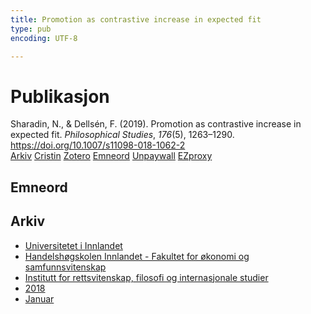 ```yaml
---
title: Promotion as contrastive increase in expected fit
type: pub
encoding: UTF-8

---
```

<h1>Publikasjon</h1>
<article id="csl-bib-container-VLY7TDDR" class="csl-bib-container">
  <div class="csl-bib-body"> <div class="csl-entry">Sharadin, N., &#38; Dellsén, F. (2019). Promotion as contrastive increase in expected fit. <i>Philosophical Studies</i>, <i>176</i>(5), 1263–1290. <a href="https://doi.org/10.1007/s11098-018-1062-2">https://doi.org/10.1007/s11098-018-1062-2</a></div> </div>
  <div class="csl-bib-buttons">
    <a href="#taxonomy-article-VLY7TDDR" alt="archive" class="csl-bib-button">Arkiv</a>
    <a href="https://app.cristin.no/results/show.jsf?id=1551398" alt="Cristin" class="csl-bib-button">Cristin</a>
    <a href="http://zotero.org/groups/5881554/items/VLY7TDDR" alt="Zotero" class="csl-bib-button">Zotero</a>
    <a href="#keywords-article-VLY7TDDR" alt="keywords" class="csl-bib-button">Emneord</a>
    <a href="https://philpapers.org/archive/SHAPAC-9.pdf" alt="Unpaywall" class="csl-bib-button">Unpaywall</a>
    <a href="https://philpapers.org/archive/SHAPAC-9.pdf" alt="EZproxy" class="csl-bib-button">EZproxy</a>
  </div>
  <div id="csl-bib-meta-container-VLY7TDDR"></div>
</article>
<div id="csl-bib-meta-VLY7TDDR" class="csl-bib-meta">
  <article id="keywords-article-VLY7TDDR" class="keywords-article">
    <h1>Emneord</h1>
    
  </article>
  <article id="taxonomy-article-VLY7TDDR" class="taxonomy-article">
    <h1>Arkiv</h1>
    <ul>
      <li><a href="{{< params subfolder >}}nn/archive/?key=3DCRN523">Universitetet i Innlandet</a></li>
      <li><a href="{{< params subfolder >}}nn/archive/?key=DU8Q9LN9">Handelshøgskolen Innlandet - Fakultet for økonomi og samfunnsvitenskap</a></li>
      <li><a href="{{< params subfolder >}}nn/archive/?key=ITYAG68H">Institutt for rettsvitenskap, filosofi og internasjonale studier</a></li>
      <li><a href="{{< params subfolder >}}nn/archive/?key=U76UGHNS">2018</a></li>
      <li><a href="{{< params subfolder >}}nn/archive/?key=VWAE8ZEZ">Januar</a></li>
    </ul>
  </article>
</div>
